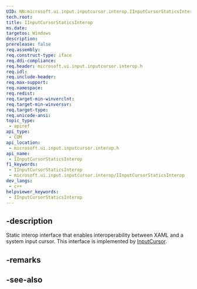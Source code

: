 ```yaml
---
UID: NN:microsoft.ui.input.inputcursor.interop.IInputCursorStaticsInterop
tech.root: 
title: IInputCursorStaticsInterop
ms.date: 
targetos: Windows
description: 
prerelease: false
req.assembly: 
req.construct-type: iface
req.ddi-compliance: 
req.header: microsoft.ui.input.inputcursor.interop.h
req.idl: 
req.include-header: 
req.max-support: 
req.namespace: 
req.redist: 
req.target-min-winverclnt: 
req.target-min-winversvr: 
req.target-type: 
req.unicode-ansi: 
topic_type:
 - apiref
api_type:
 - COM
api_location:
 - microsoft.ui.input.inputcursor.interop.h
api_name:
 - IInputCursorStaticsInterop
f1_keywords:
 - IInputCursorStaticsInterop
 - microsoft.ui.input.inputcursor.interop/IInputCursorStaticsInterop
dev_langs:
 - c++
helpviewer_keywords:
 - IInputCursorStaticsInterop
---
```


## -description

Static interop interface that enables interoperability between XAML and a system input cursor. This interface is implemented by [InputCursor](/windows/windows-app-sdk/api/winrt/microsoft.ui.input.inputcursor).

## -remarks

## -see-also
